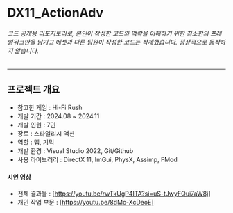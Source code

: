 # DX11_ActionAdv
###### 코드 공개용 리포지토리로, 본인이 작성한 코드와 맥락을 이해하기 위한 최소한의 프레임워크만을 남기고 에셋과 다른 팀원이 작성한 코드는 삭제했습니다. 정상적으로 동작하지 않습니다.
---
## 프로젝트 개요
- 참고한 게임 : Hi-Fi Rush
- 개발 기간 : 2024.08 ~ 2024.11
- 개발 인원 : 7인
- 장르 : 스타일리시 액션
- 역할 : 맵, 기믹
- 개발 환경 : Visual Studio 2022, Git/Github
- 사용 라이브러리 : DirectX 11, ImGui, PhysX, Assimp, FMod
#### 시연 영상
- 전체 결과물 : [https://youtu.be/rwTkUgP4ITA?si=uS-tJwyFQui7aW8j]
- 개인 작업 부문 : [https://youtu.be/8dMc-XcDeoE]
